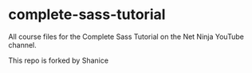 # complete-sass-tutorial

All course files for the Complete Sass Tutorial on the Net Ninja YouTube channel.

This repo is forked by Shanice
